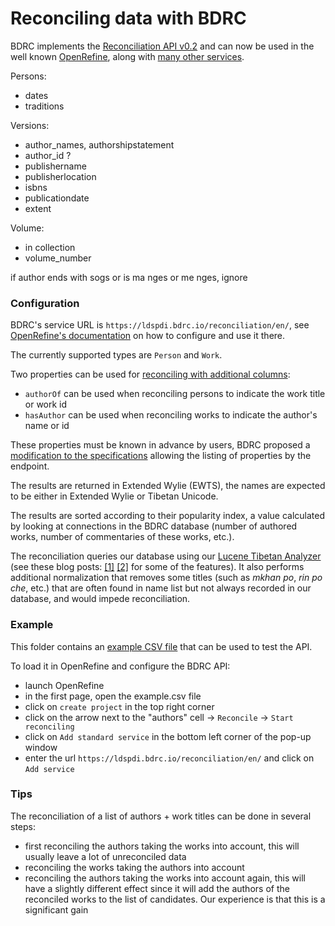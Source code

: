 # Reconciling data with BDRC

BDRC implements the [Reconciliation API v0.2](https://www.w3.org/community/reports/reconciliation/CG-FINAL-specs-0.2-20230410/) and can now be used in the well known [OpenRefine](https://openrefine.org/), along with [many other services](https://reconciliation-api.github.io/testbench/#/).

Persons:
- dates
- traditions

Versions:
- author_names, authorshipstatement
- author_id ?
- publishername
- publisherlocation
- isbns
- publicationdate
- extent

Volume:
- in collection
- volume_number

if author ends with sogs or is ma nges or me nges, ignore


### Configuration

BDRC's service URL is `https://ldspdi.bdrc.io/reconciliation/en/`, see [OpenRefine's documentation](https://openrefine.org/docs/manual/reconciling) on how to configure and use it there.

The currently supported types are `Person` and `Work`.

Two properties can be used for [reconciling with additional columns](https://openrefine.org/docs/manual/reconciling#reconciling-with-additional-columns):
- `authorOf` can be used when reconciling persons to indicate the work title or work id
- `hasAuthor` can be used when reconciling works to indicate the author's name or id

These properties must be known in advance by users, BDRC proposed a [modification to the specifications](https://github.com/reconciliation-api/specs/issues/107) allowing the listing of properties by the endpoint.

The results are returned in Extended Wylie (EWTS), the names are expected to be either in Extended Wylie or Tibetan Unicode.

The results are sorted according to their popularity index, a value calculated by looking at connections in the BDRC database (number of authored works, number of commentaries of these works, etc.).

The reconciliation queries our database using our [Lucene Tibetan Analyzer](https://github.com/buda-base/lucene-bo/) (see these blog posts: [[1]](https://www.bdrc.io/blog/2014/05/02/tibetan-search-enhancements/) [[2]](https://www.bdrc.io/blog/2021/01/26/tibetan-search-enhancements-part-2/) for some of the features). It also performs additional normalization that removes some titles (such as *mkhan po*, *rin po che*, etc.) that are often found in name list but not always recorded in our database, and would impede reconciliation.

### Example

This folder contains an [example CSV file](example.csv) that can be used to test the API.

To load it in OpenRefine and configure the BDRC API:
- launch OpenRefine
- in the first page, open the example.csv file
- click on `create project` in the top right corner
- click on the arrow next to the "authors" cell -> `Reconcile` -> `Start reconciling`
- click on `Add standard service` in the bottom left corner of the pop-up window
- enter the url `https://ldspdi.bdrc.io/reconciliation/en/` and click on `Add service`

### Tips

The reconciliation of a list of authors + work titles can be done in several steps:
- first reconciling the authors taking the works into account, this will usually leave a lot of unreconciled data
- reconciling the works taking the authors into account
- reconciling the authors taking the works into account again, this will have a slightly different effect since it will add the authors of the reconciled works to the list of candidates. Our experience is that this is a significant gain
